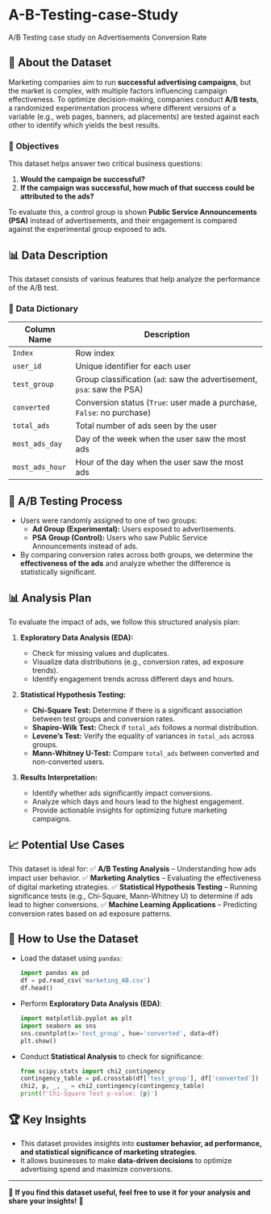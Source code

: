 # A-B-Testing-case-Study
A/B Testing case study on Advertisements Conversion Rate



## 📌 About the Dataset
Marketing companies aim to run **successful advertising campaigns**, but the market is complex, with multiple factors influencing campaign effectiveness. To optimize decision-making, companies conduct **A/B tests**, a randomized experimentation process where different versions of a variable (e.g., web pages, banners, ad placements) are tested against each other to identify which yields the best results.

### 🎯 Objectives
This dataset helps answer two critical business questions:
1. **Would the campaign be successful?**
2. **If the campaign was successful, how much of that success could be attributed to the ads?**

To evaluate this, a control group is shown **Public Service Announcements (PSA)** instead of advertisements, and their engagement is compared against the experimental group exposed to ads.

## 📊 Data Description
This dataset consists of various features that help analyze the performance of the A/B test.

### 🔹 **Data Dictionary**
| Column Name   | Description  |
|--------------|-------------|
| `Index`       | Row index |
| `user_id`     | Unique identifier for each user |
| `test_group`  | Group classification (`ad`: saw the advertisement, `psa`: saw the PSA) |
| `converted`   | Conversion status (`True`: user made a purchase, `False`: no purchase) |
| `total_ads`   | Total number of ads seen by the user |
| `most_ads_day`| Day of the week when the user saw the most ads |
| `most_ads_hour` | Hour of the day when the user saw the most ads |

## 🧪 A/B Testing Process
- Users were randomly assigned to one of two groups:
  - **Ad Group (Experimental):** Users exposed to advertisements.
  - **PSA Group (Control):** Users who saw Public Service Announcements instead of ads.
- By comparing conversion rates across both groups, we determine the **effectiveness of the ads** and analyze whether the difference is statistically significant.

## 📊 Analysis Plan
To evaluate the impact of ads, we follow this structured analysis plan:

1. **Exploratory Data Analysis (EDA):**
   - Check for missing values and duplicates.
   - Visualize data distributions (e.g., conversion rates, ad exposure trends).
   - Identify engagement trends across different days and hours.

2. **Statistical Hypothesis Testing:**
   - **Chi-Square Test:** Determine if there is a significant association between test groups and conversion rates.
   - **Shapiro-Wilk Test:** Check if `total_ads` follows a normal distribution.
   - **Levene’s Test:** Verify the equality of variances in `total_ads` across groups.
   - **Mann-Whitney U-Test:** Compare `total_ads` between converted and non-converted users.

3. **Results Interpretation:**
   - Identify whether ads significantly impact conversions.
   - Analyze which days and hours lead to the highest engagement.
   - Provide actionable insights for optimizing future marketing campaigns.

## 📈 Potential Use Cases
This dataset is ideal for:
✅ **A/B Testing Analysis** – Understanding how ads impact user behavior.
✅ **Marketing Analytics** – Evaluating the effectiveness of digital marketing strategies.
✅ **Statistical Hypothesis Testing** – Running significance tests (e.g., Chi-Square, Mann-Whitney U) to determine if ads lead to higher conversions.
✅ **Machine Learning Applications** – Predicting conversion rates based on ad exposure patterns.

## 🔗 How to Use the Dataset
- Load the dataset using `pandas`:
  ```python
  import pandas as pd
  df = pd.read_csv('marketing_AB.csv')
  df.head()
  ```
- Perform **Exploratory Data Analysis (EDA)**:
  ```python
  import matplotlib.pyplot as plt
  import seaborn as sns
  sns.countplot(x='test_group', hue='converted', data=df)
  plt.show()
  ```
- Conduct **Statistical Analysis** to check for significance:
  ```python
  from scipy.stats import chi2_contingency
  contingency_table = pd.crosstab(df['test_group'], df['converted'])
  chi2, p, _, _ = chi2_contingency(contingency_table)
  print(f'Chi-Square Test p-value: {p}')
  ```

## 🏆 Key Insights
- This dataset provides insights into **customer behavior, ad performance, and statistical significance of marketing strategies**.
- It allows businesses to make **data-driven decisions** to optimize advertising spend and maximize conversions.

---
📢 **If you find this dataset useful, feel free to use it for your analysis and share your insights!** 🚀
